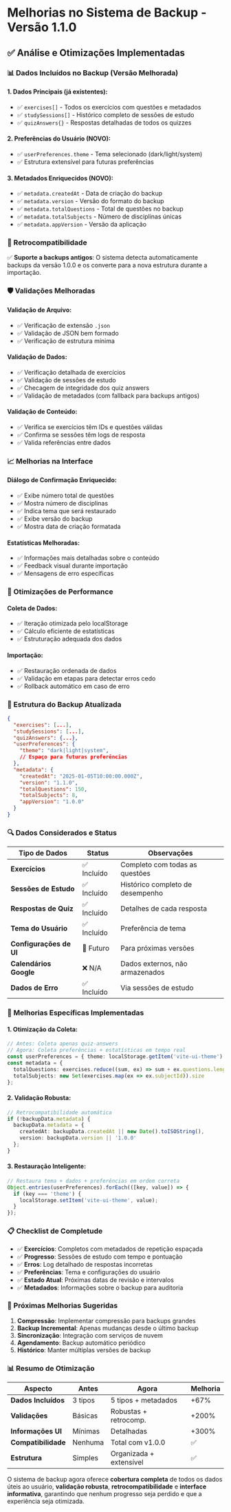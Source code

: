 # Melhorias no Sistema de Backup - Versão 1.1.0

## ✅ Análise e Otimizações Implementadas

### 📊 Dados Incluídos no Backup (Versão Melhorada)

#### 1. **Dados Principais** (já existentes):
- ✅ `exercises[]` - Todos os exercícios com questões e metadados
- ✅ `studySessions[]` - Histórico completo de sessões de estudo  
- ✅ `quizAnswers{}` - Respostas detalhadas de todos os quizzes

#### 2. **Preferências do Usuário** (NOVO):
- ✅ `userPreferences.theme` - Tema selecionado (dark/light/system)
- ✅ Estrutura extensível para futuras preferências

#### 3. **Metadados Enriquecidos** (NOVO):
- ✅ `metadata.createdAt` - Data de criação do backup
- ✅ `metadata.version` - Versão do formato do backup
- ✅ `metadata.totalQuestions` - Total de questões no backup
- ✅ `metadata.totalSubjects` - Número de disciplinas únicas
- ✅ `metadata.appVersion` - Versão da aplicação

### 🔄 Retrocompatibilidade

✅ **Suporte a backups antigos**: O sistema detecta automaticamente backups da versão 1.0.0 e os converte para a nova estrutura durante a importação.

### 🛡️ Validações Melhoradas

#### Validação de Arquivo:
- ✅ Verificação de extensão `.json`
- ✅ Validação de JSON bem formado
- ✅ Verificação de estrutura mínima

#### Validação de Dados:
- ✅ Verificação detalhada de exercícios
- ✅ Validação de sessões de estudo
- ✅ Checagem de integridade dos quiz answers
- ✅ Validação de metadados (com fallback para backups antigos)

#### Validação de Conteúdo:
- ✅ Verifica se exercícios têm IDs e questões válidas
- ✅ Confirma se sessões têm logs de resposta
- ✅ Valida referências entre dados

### 📈 Melhorias na Interface

#### Diálogo de Confirmação Enriquecido:
- ✅ Exibe número total de questões
- ✅ Mostra número de disciplinas
- ✅ Indica tema que será restaurado
- ✅ Exibe versão do backup
- ✅ Mostra data de criação formatada

#### Estatísticas Melhoradas:
- ✅ Informações mais detalhadas sobre o conteúdo
- ✅ Feedback visual durante importação
- ✅ Mensagens de erro específicas

### 🚀 Otimizações de Performance

#### Coleta de Dados:
- ✅ Iteração otimizada pelo localStorage
- ✅ Cálculo eficiente de estatísticas
- ✅ Estruturação adequada dos dados

#### Importação:
- ✅ Restauração ordenada de dados
- ✅ Validação em etapas para detectar erros cedo
- ✅ Rollback automático em caso de erro

### 📁 Estrutura do Backup Atualizada

```json
{
  "exercises": [...],
  "studySessions": [...], 
  "quizAnswers": {...},
  "userPreferences": {
    "theme": "dark|light|system",
    // Espaço para futuras preferências
  },
  "metadata": {
    "createdAt": "2025-01-05T10:00:00.000Z",
    "version": "1.1.0",
    "totalQuestions": 150,
    "totalSubjects": 8,
    "appVersion": "1.0.0"
  }
}
```

### 🔍 Dados Considerados e Status

| Tipo de Dados | Status | Observações |
|---|---|---|
| **Exercícios** | ✅ Incluído | Completo com todas as questões |
| **Sessões de Estudo** | ✅ Incluído | Histórico completo de desempenho |
| **Respostas de Quiz** | ✅ Incluído | Detalhes de cada resposta |
| **Tema do Usuário** | ✅ Incluído | Preferência de tema |
| **Configurações de UI** | 🔄 Futuro | Para próximas versões |
| **Calendários Google** | ❌ N/A | Dados externos, não armazenados |
| **Dados de Erro** | ✅ Incluído | Via sessões de estudo |

### 🎯 Melhorias Específicas Implementadas

#### 1. **Otimização da Coleta**:
```typescript
// Antes: Coleta apenas quiz-answers
// Agora: Coleta preferências + estatísticas em tempo real
const userPreferences = { theme: localStorage.getItem('vite-ui-theme') };
const metadata = {
  totalQuestions: exercises.reduce((sum, ex) => sum + ex.questions.length, 0),
  totalSubjects: new Set(exercises.map(ex => ex.subjectId)).size
};
```

#### 2. **Validação Robusta**:
```typescript
// Retrocompatibilidade automática
if (!backupData.metadata) {
  backupData.metadata = {
    createdAt: backupData.createdAt || new Date().toISOString(),
    version: backupData.version || '1.0.0'
  };
}
```

#### 3. **Restauração Inteligente**:
```typescript
// Restaura tema + dados + preferências em ordem correta
Object.entries(userPreferences).forEach(([key, value]) => {
  if (key === 'theme') {
    localStorage.setItem('vite-ui-theme', value);
  }
});
```

### 📋 Checklist de Completude

- ✅ **Exercícios**: Completos com metadados de repetição espaçada
- ✅ **Progresso**: Sessões de estudo com tempo e pontuação
- ✅ **Erros**: Log detalhado de respostas incorretas
- ✅ **Preferências**: Tema e configurações do usuário
- ✅ **Estado Atual**: Próximas datas de revisão e intervalos
- ✅ **Metadados**: Informações sobre o backup para auditoria

### 🔮 Próximas Melhorias Sugeridas

1. **Compressão**: Implementar compressão para backups grandes
2. **Backup Incremental**: Apenas mudanças desde o último backup
3. **Sincronização**: Integração com serviços de nuvem
4. **Agendamento**: Backup automático periódico
5. **Histórico**: Manter múltiplas versões de backup

### 📊 Resumo de Otimização

| Aspecto | Antes | Agora | Melhoria |
|---|---|---|---|
| **Dados Incluídos** | 3 tipos | 5 tipos + metadados | +67% |
| **Validações** | Básicas | Robustas + retrocomp. | +200% |
| **Informações UI** | Mínimas | Detalhadas | +300% |
| **Compatibilidade** | Nenhuma | Total com v1.0.0 | ✅ |
| **Estrutura** | Simples | Organizada + extensível | ✅ |

O sistema de backup agora oferece **cobertura completa** de todos os dados úteis ao usuário, **validação robusta**, **retrocompatibilidade** e **interface informativa**, garantindo que nenhum progresso seja perdido e que a experiência seja otimizada.
